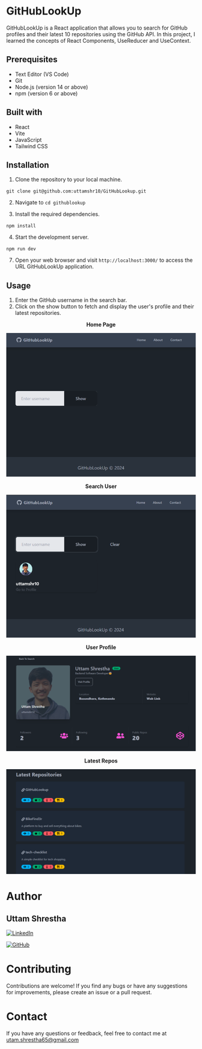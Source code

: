 # GitHubLookUp
GitHubLookUp is a React application that allows you to search for GitHub profiles and their latest 10 repositories using the GitHub API. In this project, I learned the concepts of React Components, UseReducer and UseContext.
## Prerequisites
- Text Editor (VS Code)
- Git
- Node.js (version 14 or above)
- npm (version 6 or above)

## Built with
- React
- Vite
- JavaScript
- Tailwind CSS

## Installation

1. Clone the repository to your local machine.
```
git clone git@github.com:uttamshr10/GitHubLookup.git
```

2. Navigate to `cd githublookup`

3. Install the required dependencies. 
```
npm install
```

4. Start the development server.
 ```
 npm run dev
 ```


7. Open your web browser and visit `http://localhost:3000/` to access the URL GitHubLookUp application.

## Usage

1. Enter the GitHub username in the search bar.
2. Click on the show button to fetch and display the user's profile and their latest repositories.

<p align="center"><b>Home Page</b></p>

![Hello](src/assets/user.png)

<p align="center"><b>Search User</b></p>

![User](src/assets/home.png)

<p align="center"><b>User Profile</b></p>

![UserProfile](src/assets/profile.png)

<p align="center"><b>Latest Repos</b></p>

![Repositories](src/assets/repos.png)

# Author
## Uttam Shrestha
[![LinkedIn](https://img.shields.io/badge/-LinkedIn-blue?style=flat-square&logo=linkedin&logoColor=white)](https://www.linkedin.com/in/uttamshr/)

[![GitHub](https://img.shields.io/badge/GitHub-%23121011.svg?style=for-the-badge&logo=github&logoColor=white)](https://github.com/uttamshr10)



# Contributing

Contributions are welcome! If you find any bugs or have any suggestions for improvements, please create an issue or a pull request.

# Contact

If you have any questions or feedback, feel free to contact me at utam.shrestha65@gmail.com
